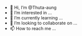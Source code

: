 - 👋 Hi, I’m @Thuta-aung
- 👀 I’m interested in ...
- 🌱 I’m currently learning ...
- 💞️ I’m looking to collaborate on ...
- 📫 How to reach me ...

<!---
Thuta-aung/Thuta-aung is a ✨ special ✨ repository because its `README.md` (this file) appears on your GitHub profile.
You can click the Preview link to take a look at your changes.
--->
